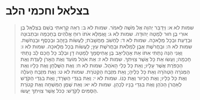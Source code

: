 # בצלאל וחכמי הלב

> שמות לא א: וַיְדַבֵּר יְהוָה אֶל מֹשֶׁה לֵּאמֹר.
> שמות לא ב: רְאֵה קָרָאתִי בְשֵׁם בְּצַלְאֵל בֶּן אוּרִי בֶן חוּר לְמַטֵּה יְהוּדָה.
> שמות לא ג: וָאֲמַלֵּא אֹתוֹ רוּחַ אֱלֹהִים בְּחָכְמָה וּבִתְבוּנָה וּבְדַעַת וּבְכָל מְלָאכָה.
> שמות לא ד: לַחְשֹׁב מַחֲשָׁבֹת; לַעֲשׂוֹת בַּזָּהָב וּבַכֶּסֶף וּבַנְּחֹשֶׁת.
> שמות לא ה: וּבַחֲרֹשֶׁת אֶבֶן לְמַלֹּאת וּבַחֲרֹשֶׁת עֵץ; לַעֲשׂוֹת בְּכָל מְלָאכָה.
> שמות לא ו: וַאֲנִי הִנֵּה נָתַתִּי אִתּוֹ אֵת אָהֳלִיאָב בֶּן אֲחִיסָמָךְ לְמַטֵּה דָן וּבְלֵב כָּל חֲכַם לֵב נָתַתִּי חָכְמָה; וְעָשׂוּ אֵת כָּל אֲשֶׁר צִוִּיתִךָ.
> שמות לא ז: אֵת אֹהֶל מוֹעֵד וְאֶת הָאָרֹן לָעֵדֻת וְאֶת הַכַּפֹּרֶת אֲשֶׁר עָלָיו; וְאֵת כָּל כְּלֵי הָאֹהֶל.
> שמות לא ח: וְאֶת הַשֻּׁלְחָן וְאֶת כֵּלָיו וְאֶת הַמְּנֹרָה הַטְּהֹרָה וְאֶת כָּל כֵּלֶיהָ; וְאֵת מִזְבַּח הַקְּטֹרֶת.
> שמות לא ט: וְאֶת מִזְבַּח הָעֹלָה וְאֶת כָּל כֵּלָיו; וְאֶת הַכִּיּוֹר וְאֶת כַּנּוֹ.
> שמות לא י: וְאֵת בִּגְדֵי הַשְּׂרָד; וְאֶת בִּגְדֵי הַקֹּדֶשׁ לְאַהֲרֹן הַכֹּהֵן וְאֶת בִּגְדֵי בָנָיו לְכַהֵן.
> שמות לא יא: וְאֵת שֶׁמֶן הַמִּשְׁחָה וְאֶת קְטֹרֶת הַסַּמִּים לַקֹּדֶשׁ:  כְּכֹל אֲשֶׁר צִוִּיתִךָ יַעֲשׂוּ. 
 

